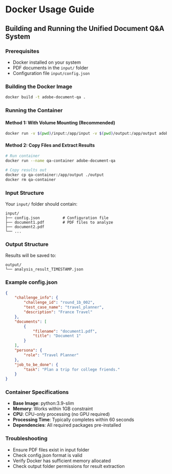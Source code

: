 # Docker Usage Guide

## Building and Running the Unified Document Q&A System

### Prerequisites
- Docker installed on your system
- PDF documents in the `input/` folder
- Configuration file `input/config.json`

### Building the Docker Image
```bash
docker build -t adobe-document-qa .
```

### Running the Container

#### Method 1: With Volume Mounting (Recommended)
```bash
docker run -v $(pwd)/input:/app/input -v $(pwd)/output:/app/output adobe-document-qa
```

#### Method 2: Copy Files and Extract Results
```bash
# Run container
docker run --name qa-container adobe-document-qa

# Copy results out
docker cp qa-container:/app/output ./output
docker rm qa-container
```

### Input Structure
Your `input/` folder should contain:
```
input/
├── config.json          # Configuration file
├── document1.pdf        # PDF files to analyze
├── document2.pdf
└── ...
```

### Output Structure
Results will be saved to:
```
output/
└── analysis_result_TIMESTAMP.json
```

### Example config.json
```json
{
    "challenge_info": {
        "challenge_id": "round_1b_002",
        "test_case_name": "travel_planner",
        "description": "France Travel"
    },
    "documents": [
        {
            "filename": "document1.pdf",
            "title": "Document 1"
        }
    ],
    "persona": {
        "role": "Travel Planner"
    },
    "job_to_be_done": {
        "task": "Plan a trip for college friends."
    }
}
```

### Container Specifications
- **Base Image**: python:3.9-slim
- **Memory**: Works within 1GB constraint
- **CPU**: CPU-only processing (no GPU required)
- **Processing Time**: Typically completes within 60 seconds
- **Dependencies**: All required packages pre-installed

### Troubleshooting
- Ensure PDF files exist in input folder
- Check config.json format is valid
- Verify Docker has sufficient memory allocated
- Check output folder permissions for result extraction
